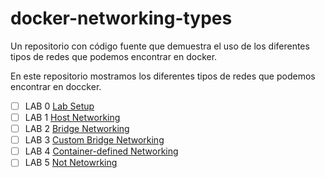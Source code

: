 # docker-networking-types
Un repositorio con código fuente que demuestra el uso de los diferentes tipos de redes que podemos encontrar en docker.

En este repositorio mostramos los diferentes tipos de redes que podemos encontrar en doccker.

- [ ] LAB 0 [Lab Setup](./LAB-00.MD)
- [ ] LAB 1 [Host Networking]()
- [ ] LAB 2 [Bridge Networking]()
- [ ] LAB 3 [Custom Bridge Networking]()
- [ ] LAB 4 [Container-defined Networking]()
- [ ] LAB 5 [Not Netowrking]()
